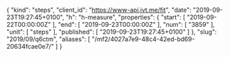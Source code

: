 {
  "kind": "steps",
  "client_id": "https://www-api.jvt.me/fit",
  "date": "2019-09-23T19:27:45+0100",
  "h": "h-measure",
  "properties": {
    "start": [
      "2019-09-22T00:00:00Z"
    ],
    "end": [
      "2019-09-23T00:00:00Z"
    ],
    "num": [
      "3859"
    ],
    "unit": [
      "steps"
    ],
    "published": [
      "2019-09-23T19:27:45+0100"
    ]
  },
  "slug": "2019/09/q6ctm",
  "aliases": [
    "/mf2/4027a7e9-48c4-42ed-bd69-20634fcae0e7/"
  ]
}
